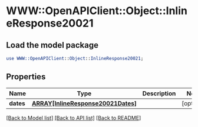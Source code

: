# WWW::OpenAPIClient::Object::InlineResponse20021

## Load the model package
```perl
use WWW::OpenAPIClient::Object::InlineResponse20021;
```

## Properties
Name | Type | Description | Notes
------------ | ------------- | ------------- | -------------
**dates** | [**ARRAY[InlineResponse20021Dates]**](InlineResponse20021Dates.md) |  | [optional] 

[[Back to Model list]](../README.md#documentation-for-models) [[Back to API list]](../README.md#documentation-for-api-endpoints) [[Back to README]](../README.md)


